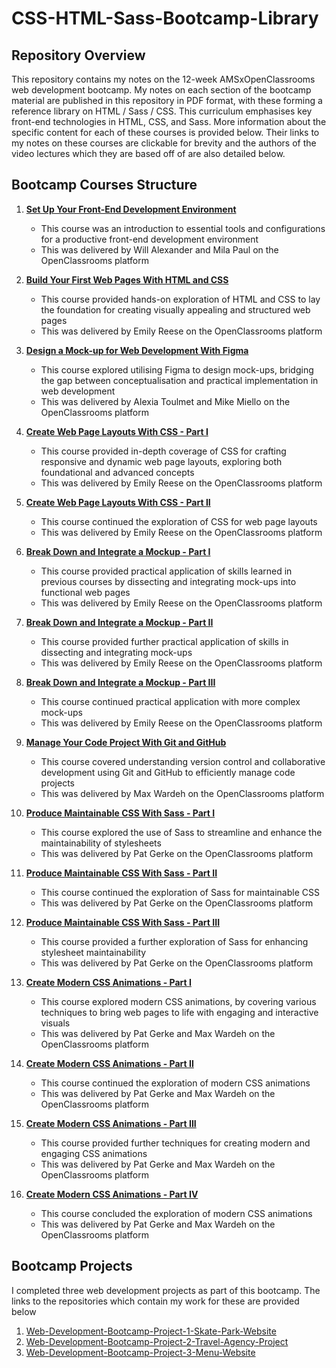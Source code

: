 # CSS-HTML-Sass-Bootcamp-Library

## Repository Overview

This repository contains my notes on the 12-week AMSxOpenClassrooms web development bootcamp. My notes on each section of the bootcamp material are published in this repository in PDF format, with these forming a reference library on HTML / Sass / CSS. This curriculum emphasises key front-end technologies in HTML, CSS, and Sass. More information about the specific content for each of these courses is provided below. Their links to my notes on these courses are clickable for brevity and the authors of the video lectures which they are based off of are also detailed below.

## Bootcamp Courses Structure

1. [**Set Up Your Front-End Development Environment**](./1%20Set%20Up%20Your%20Front-End%20Development%20Environment.pdf)
   - This course was an introduction to essential tools and configurations for a productive front-end development environment
   - This was delivered by Will Alexander and Mila Paul on the OpenClassrooms platform

2. [**Build Your First Web Pages With HTML and CSS**](./2%20Build%20Your%20First%20Web%20Pages%20With%20HTML%20and%20CSS.pdf)
   - This course provided hands-on exploration of HTML and CSS to lay the foundation for creating visually appealing and structured web pages
   - This was delivered by Emily Reese on the OpenClassrooms platform

3. [**Design a Mock-up for Web Development With Figma**](./3%20Design%20a%20Mock-up%20for%20Web%20Development%20With%20Figma.pdf)
   - This course explored utilising Figma to design mock-ups, bridging the gap between conceptualisation and practical implementation in web development
   - This was delivered by Alexia Toulmet and Mike Miello on the OpenClassrooms platform

4. [**Create Web Page Layouts With CSS - Part I**](./4i%20Create%20Web%20Page%20Layouts%20With%20CSS.pdf)
   - This course provided in-depth coverage of CSS for crafting responsive and dynamic web page layouts, exploring both foundational and advanced concepts
   - This was delivered by Emily Reese on the OpenClassrooms platform

5. [**Create Web Page Layouts With CSS - Part II**](./4ii%20Create%20Web%20Page%20Layouts%20With%20CSS.pdf)
   - This course continued the exploration of CSS for web page layouts
   - This was delivered by Emily Reese on the OpenClassrooms platform

6. [**Break Down and Integrate a Mockup - Part I**](./5i%20Break%20Down%20and%20Integrate%20a%20Mockup.pdf)
   - This course provided practical application of skills learned in previous courses by dissecting and integrating mock-ups into functional web pages
   - This was delivered by Emily Reese on the OpenClassrooms platform

7. [**Break Down and Integrate a Mockup - Part II**](./5ii%20Break%20Down%20and%20Integrate%20a%20Mockup.pdf)
   - This course provided further practical application of skills in dissecting and integrating mock-ups
   - This was delivered by Emily Reese on the OpenClassrooms platform

8. [**Break Down and Integrate a Mockup - Part III**](./5iii%20Break%20Down%20and%20Integrate%20a%20Mockup.pdf)
   - This course continued practical application with more complex mock-ups
   - This was delivered by Emily Reese on the OpenClassrooms platform

9. [**Manage Your Code Project With Git and GitHub**](./6%20Manage%20Your%20Code%20Project%20With%20Git%20and%20GitHub.pdf)
   - This course covered understanding version control and collaborative development using Git and GitHub to efficiently manage code projects
   - This was delivered by Max Wardeh on the OpenClassrooms platform

10. [**Produce Maintainable CSS With Sass - Part I**](./7i%20Produce%20Maintainable%20CSS%20With%20Sass.pdf)
    - This course explored the use of Sass to streamline and enhance the maintainability of stylesheets
    - This was delivered by Pat Gerke on the OpenClassrooms platform

11. [**Produce Maintainable CSS With Sass - Part II**](./7ii%20Produce%20Maintainable%20CSS%20With%20Sass.pdf)
    - This course continued the exploration of Sass for maintainable CSS
    - This was delivered by Pat Gerke on the OpenClassrooms platform

12. [**Produce Maintainable CSS With Sass - Part III**](./7iii%20Produce%20Maintainable%20CSS%20With%20Sass.pdf)
    - This course provided a further exploration of Sass for enhancing stylesheet maintainability
    - This was delivered by Pat Gerke on the OpenClassrooms platform

13. [**Create Modern CSS Animations - Part I**](./8i%20Create%20Modern%20CSS%20Animations.pdf)
    - This course explored modern CSS animations, by covering various techniques to bring web pages to life with engaging and interactive visuals
    - This was delivered by Pat Gerke and Max Wardeh on the OpenClassrooms platform

14. [**Create Modern CSS Animations - Part II**](./8ii%20Create%20Modern%20CSS%20Animations.pdf)
    - This course continued the exploration of modern CSS animations
    - This was delivered by Pat Gerke and Max Wardeh on the OpenClassrooms platform

15. [**Create Modern CSS Animations - Part III**](./8iii%20Create%20Modern%20CSS%20Animations.pdf)
    - This course provided further techniques for creating modern and engaging CSS animations
    - This was delivered by Pat Gerke and Max Wardeh on the OpenClassrooms platform

16. [**Create Modern CSS Animations - Part IV**](./8iv%20Create%20Modern%20CSS%20Animations.pdf)
    - This course concluded the exploration of modern CSS animations
    - This was delivered by Pat Gerke and Max Wardeh on the OpenClassrooms platform
   
## Bootcamp Projects
I completed three web development projects as part of this bootcamp. The links to the repositories which contain my work for these are provided below 
1. [Web-Development-Bootcamp-Project-1-Skate-Park-Website](https://github.com/franpanteli/Web-Development-Bootcamp-Project-1-Skate-Park-Website)
2. [Web-Development-Bootcamp-Project-2-Travel-Agency-Project](https://github.com/franpanteli/Web-Development-Bootcamp-Project-2-Travel-Agency-Project)
3. [Web-Development-Bootcamp-Project-3-Menu-Website](https://github.com/franpanteli/Web-Development-Bootcamp-Project-3-Menu-Website)
